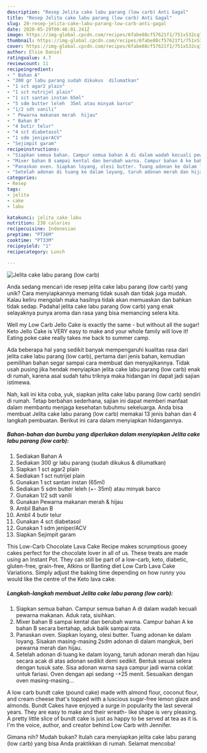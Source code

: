 ```yaml
---
description: "Resep Jelita cake labu parang (low carb) Anti Gagal"
title: "Resep Jelita cake labu parang (low carb) Anti Gagal"
slug: 20-resep-jelita-cake-labu-parang-low-carb-anti-gagal
date: 2020-05-29T00:46:01.241Z
image: https://img-global.cpcdn.com/recipes/6fabe88cf57621f1/751x532cq70/jelita-cake-labu-parang-low-carb-foto-resep-utama.jpg
thumbnail: https://img-global.cpcdn.com/recipes/6fabe88cf57621f1/751x532cq70/jelita-cake-labu-parang-low-carb-foto-resep-utama.jpg
cover: https://img-global.cpcdn.com/recipes/6fabe88cf57621f1/751x532cq70/jelita-cake-labu-parang-low-carb-foto-resep-utama.jpg
author: Elsie Daniel
ratingvalue: 4.7
reviewcount: 11
recipeingredient:
- " Bahan A"
- "300 gr labu parang sudah dikukus  dilumatkan"
- "1 sct agar2 plain"
- "1 sct nutrijel plain"
- "1 sct santan instan 65ml"
- "5 sdm butter leleh  35ml atau minyak barco"
- "1/2 sdt vanili"
- " Pewarna makanan merah  hijau"
- " Bahan B"
- "4 butir telur"
- "4 sct diabetasol"
- "1 sdm jeniperACV"
- "Sejimpit garam"
recipeinstructions:
- "Siapkan semua bahan. Campur semua bahan A di dalam wadah kecuali pewarna makanan. Aduk rata, sisihkan."
- "Mixer bahan B sampai kental dan berubah warna. Campur bahan A ke bahan B secara bertahap, aduk balik sampai rata."
- "Panaskan oven. Siapkan loyang, olesi butter. Tuang adonan ke dalam loyang. Sisakan masing-masing 2sdm adonan di dalam mangkuk, beri pewarna merah dan hijau."
- "Setelah adonan di tuang ke dalam loyang, taruh adonan merah dan hijau secara acak di atas adonan sedikit demi sedikit. Bentuk sesuai selera dengan tusuk sate. Sisa adonan warna saya campur jadi warna coklat untuk fariasi. Oven dengan api sedang -+25 menit. Sesuaikan dengan oven masing-masing..."
categories:
- Resep
tags:
- jelita
- cake
- labu

katakunci: jelita cake labu 
nutrition: 238 calories
recipecuisine: Indonesian
preptime: "PT36M"
cooktime: "PT33M"
recipeyield: "1"
recipecategory: Lunch

---
```



![Jelita cake labu parang (low carb)](https://img-global.cpcdn.com/recipes/6fabe88cf57621f1/751x532cq70/jelita-cake-labu-parang-low-carb-foto-resep-utama.jpg)

Anda sedang mencari ide resep jelita cake labu parang (low carb) yang unik? Cara menyiapkannya memang tidak susah dan tidak juga mudah. Kalau keliru mengolah maka hasilnya tidak akan memuaskan dan bahkan tidak sedap. Padahal jelita cake labu parang (low carb) yang enak selayaknya punya aroma dan rasa yang bisa memancing selera kita.

Well my Low Carb Jello Cake is exactly the same - but without all the sugar! Keto Jello Cake is VERY easy to make and your whole family will love it! Eating poke cake really takes me back to summer camp.

Ada beberapa hal yang sedikit banyak mempengaruhi kualitas rasa dari jelita cake labu parang (low carb), pertama dari jenis bahan, kemudian pemilihan bahan segar sampai cara membuat dan menyajikannya. Tidak usah pusing jika hendak menyiapkan jelita cake labu parang (low carb) enak di rumah, karena asal sudah tahu triknya maka hidangan ini dapat jadi sajian istimewa.


Nah, kali ini kita coba, yuk, siapkan jelita cake labu parang (low carb) sendiri di rumah. Tetap berbahan sederhana, sajian ini dapat memberi manfaat dalam membantu menjaga kesehatan tubuhmu sekeluarga. Anda bisa membuat Jelita cake labu parang (low carb) memakai 13 jenis bahan dan 4 langkah pembuatan. Berikut ini cara dalam menyiapkan hidangannya.

<!--inarticleads1-->

##### Bahan-bahan dan bumbu yang diperlukan dalam menyiapkan Jelita cake labu parang (low carb):

1. Sediakan  Bahan A
1. Sediakan 300 gr labu parang (sudah dikukus &amp; dilumatkan)
1. Siapkan 1 sct agar2 plain
1. Sediakan 1 sct nutrijel plain
1. Gunakan 1 sct santan instan (65ml)
1. Sediakan 5 sdm butter leleh (+- 35ml) atau minyak barco
1. Gunakan 1/2 sdt vanili
1. Gunakan  Pewarna makanan merah &amp; hijau
1. Ambil  Bahan B
1. Ambil 4 butir telur
1. Gunakan 4 sct diabetasol
1. Gunakan 1 sdm jeniper/ACV
1. Siapkan Sejimpit garam


This Low-Carb Chocolate Lava Cake Recipe makes scrumptious gooey cakes perfect for the chocolate lover in all of us. These treats are made using an Instant Pot. They can still be part of a low-carb, keto, diabetic, gluten-free, grain-free, Atkins or Banting diet Low Carb Lava Cake Variations. Simply adjust the baking time depending on how runny you would like the centre of the Keto lava cake. 

<!--inarticleads2-->

##### Langkah-langkah membuat Jelita cake labu parang (low carb):

1. Siapkan semua bahan. Campur semua bahan A di dalam wadah kecuali pewarna makanan. Aduk rata, sisihkan.
1. Mixer bahan B sampai kental dan berubah warna. Campur bahan A ke bahan B secara bertahap, aduk balik sampai rata.
1. Panaskan oven. Siapkan loyang, olesi butter. Tuang adonan ke dalam loyang. Sisakan masing-masing 2sdm adonan di dalam mangkuk, beri pewarna merah dan hijau.
1. Setelah adonan di tuang ke dalam loyang, taruh adonan merah dan hijau secara acak di atas adonan sedikit demi sedikit. Bentuk sesuai selera dengan tusuk sate. Sisa adonan warna saya campur jadi warna coklat untuk fariasi. Oven dengan api sedang -+25 menit. Sesuaikan dengan oven masing-masing...


A low carb bundt cake (pound cake) made with almond flour, coconut flour, and cream cheese that&#39;s topped with a luscious sugar-free lemon glaze and almonds. Bundt Cakes have enjoyed a surge in popularity the last several years. They are easy to make and their wreath- like shape is very pleasing. A pretty little slice of bundt cake is just as happy to be served at tea as it is. I&#39;m the voice, author, and creator behind Low Carb with Jennifer. 

Gimana nih? Mudah bukan? Itulah cara menyiapkan jelita cake labu parang (low carb) yang bisa Anda praktikkan di rumah. Selamat mencoba!
